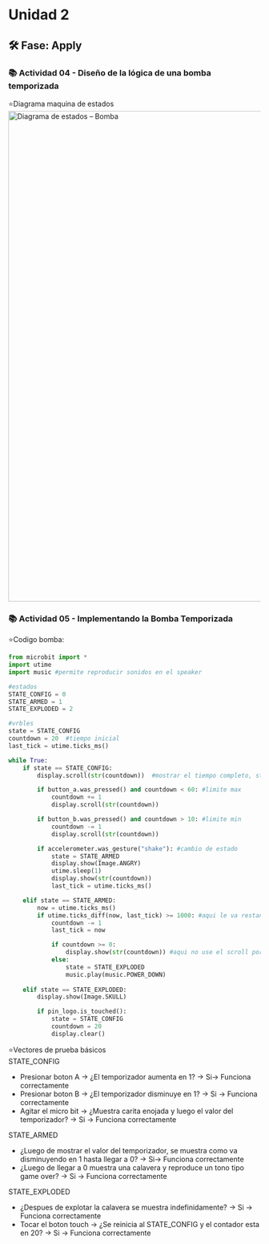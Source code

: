 # Unidad 2


## 🛠 Fase: Apply
### 📚 Actividad 04 - Diseño de la lógica de una bomba temporizada    
⭐Diagrama maquina de estados
<img width="806" height="978" alt="Diagrama de estados – Bomba" src="https://github.com/user-attachments/assets/e5a98432-81b4-4466-adf1-2700cdb957a7" />


### 📚 Actividad 05 - Implementando la Bomba Temporizada    
⭐Codigo bomba:
```python
from microbit import *
import utime
import music #permite reproducir sonidos en el speaker

#estados
STATE_CONFIG = 0
STATE_ARMED = 1
STATE_EXPLODED = 2

#vrbles
state = STATE_CONFIG
countdown = 20  #tiempo inicial
last_tick = utime.ticks_ms()

while True:
    if state == STATE_CONFIG:
        display.scroll(str(countdown))  #mostrar el tiempo completo, str(countdown) es para convertir numero a texto

        if button_a.was_pressed() and countdown < 60: #limite max
            countdown += 1
            display.scroll(str(countdown))

        if button_b.was_pressed() and countdown > 10: #limite min
            countdown -= 1
            display.scroll(str(countdown))

        if accelerometer.was_gesture("shake"): #cambio de estado
            state = STATE_ARMED
            display.show(Image.ANGRY)
            utime.sleep(1)
            display.show(str(countdown))
            last_tick = utime.ticks_ms()

    elif state == STATE_ARMED:
        now = utime.ticks_ms()
        if utime.ticks_diff(now, last_tick) >= 1000: #aqui le va restando 1 al contador y actualiza el ultimo tiempo
            countdown -= 1
            last_tick = now

            if countdown >= 0:
                display.show(str(countdown)) #aqui no use el scroll por temas de agilidad de la cuenta atras
            else:
                state = STATE_EXPLODED
                music.play(music.POWER_DOWN)
            
    elif state == STATE_EXPLODED:
        display.show(Image.SKULL)

        if pin_logo.is_touched():
            state = STATE_CONFIG
            countdown = 20
            display.clear()
```
⭐Vectores de prueba básicos    
STATE_CONFIG
+ Presionar boton A -> ¿El temporizador aumenta en 1? -> Si-> Funciona correctamente
+ Presionar boton B -> ¿El temporizador disminuye en 1? -> Si -> Funciona correctamente
+ Agitar el micro bit -> ¿Muestra carita enojada y luego el valor del temporizador? -> Si -> Funciona correctamente

STATE_ARMED
+ ¿Luego de mostrar el valor del temporizador, se muestra como va disminuyendo en 1 hasta llegar a 0? -> Si-> Funciona correctamente
+ ¿Luego de llegar a 0 muestra una calavera y reproduce un tono tipo game over? -> Si -> Funciona correctamente

STATE_EXPLODED
+ ¿Despues de explotar la calavera se muestra indefinidamente? -> Si -> Funciona correctamente
+ Tocar el boton touch -> ¿Se reinicia al STATE_CONFIG y el contador esta en 20? -> Si -> Funciona correctamente



